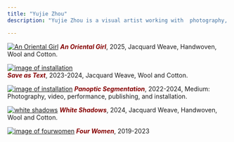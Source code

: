 ```yaml
---
title: "Yujie Zhou"
description: "Yujie Zhou is a visual artist working with  photography, textiles, moving images, performance, and publishing. Zhou is based in Helsinki, Finland, where she completed her Master’s degree in Arts with a major in Photography and a minor in Textiles-Materials and Structures at Aalto University in 2023. Her work has been exhibited internationally, including at the Finnish Museum of Photography, Photographic Centre Peri, Photographic Gallery Hippolyte(Finland), BFoto Festival (Spain), FORMAT Photography Festival (UK), and alpha nova & galerie futura (Germany) as part of Berlin Art Week 2023. instagram:@yujie.jpg"

---
```





[![An Oriental Girl](/images/ADA-1.jpg)](../an_oriental_girl/)
***<span style="color: #850000;">An Oriental Girl</span>***, 2025, Jacquard Weave, Handwoven, Wool and Cotton. 


[![image of installation](/images/Hippolyte/hippolyte-23.jpg)](../save_as_text/)  
***<span style="color: #850000;">Save as Text</span>***, 2023-2024, Jacquard Weave, Wool and Cotton. 


[![image of installation](/images/ps.jpg)](../panoptic_segmentation/)
***<span style="color: #850000;">Panoptic Segmentation</span>***, 2022-2024, Medium: Photography, video, performance, publishing, and installation. 


[![white shadows](/images/textile-05.jpg)](../white_shadows/)
***<span style="color: #850000;">White Shadows</span>***, 2024, Jacquard Weave, Handwoven, Wool and Cotton.      



[![image of fourwomen](/images/fourwomen_peri/peri.jpg)](../four_women/)
***<span style="color: #850000;">Four Women</span>***, 2019-2023



